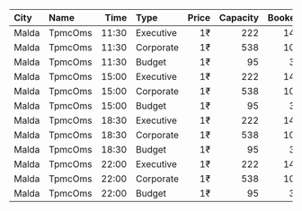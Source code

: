 | City  | Name    |  Time | Type      | Price | Capacity | Booked |
| :---- | :------ | ----: | :-------- | ----: | -------: | -----: |
| Malda | TpmcOms | 11:30 | Executive |    1₹ |      222 |    143 |
| Malda | TpmcOms | 11:30 | Corporate |    1₹ |      538 |    100 |
| Malda | TpmcOms | 11:30 | Budget    |    1₹ |       95 |     32 |
| Malda | TpmcOms | 15:00 | Executive |    1₹ |      222 |    143 |
| Malda | TpmcOms | 15:00 | Corporate |    1₹ |      538 |    100 |
| Malda | TpmcOms | 15:00 | Budget    |    1₹ |       95 |     32 |
| Malda | TpmcOms | 18:30 | Executive |    1₹ |      222 |    143 |
| Malda | TpmcOms | 18:30 | Corporate |    1₹ |      538 |    100 |
| Malda | TpmcOms | 18:30 | Budget    |    1₹ |       95 |     32 |
| Malda | TpmcOms | 22:00 | Executive |    1₹ |      222 |    145 |
| Malda | TpmcOms | 22:00 | Corporate |    1₹ |      538 |    100 |
| Malda | TpmcOms | 22:00 | Budget    |    1₹ |       95 |     32 |
